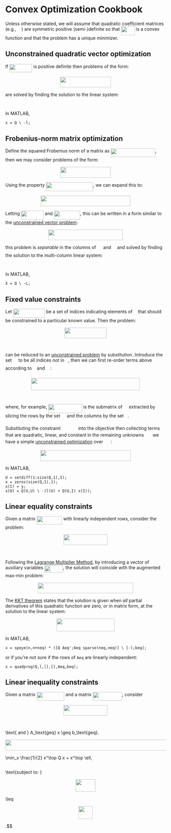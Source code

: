 # Convex Optimization Cookbook

Unless otherwise stated, we will assume that quadratic coefficient matrices
(e.g., <img src="/tex/1afcdb0f704394b16fe85fb40c45ca7a.svg?invert_in_darkmode&sanitize=true" align=middle width=12.99542474999999pt height=22.465723500000017pt/>) are symmetric positive (semi-)definite so that <img src="/tex/664cf1886128c5fc05c2213e395b3fb1.svg?invert_in_darkmode&sanitize=true" align=middle width=42.88131539999999pt height=27.91243950000002pt/> is a convex function
and that the problem has a unique minimizer.


## Unconstrained quadratic vector optimization

If <img src="/tex/46d925a52666f83a6cc30a3149bb09df.svg?invert_in_darkmode&sanitize=true" align=middle width=71.48480955pt height=26.17730939999998pt/> is positive definite then problems of the
form:

<p align="center"><img src="/tex/639507964724df427a0c7065e434056e.svg?invert_in_darkmode&sanitize=true" align=middle width=159.8191749pt height=32.990165999999995pt/></p>

are solved by finding the solution to the linear system:

<p align="center"><img src="/tex/791250a6dba531bc0fe98455637871be.svg?invert_in_darkmode&sanitize=true" align=middle width=63.942844349999994pt height=14.611878599999999pt/></p>

In MATLAB,

```
x = Q \ -l;
```

## Frobenius-norm matrix optimization

Define the squared Frobenius norm of a matrix as <img src="/tex/37a6f5089b6db546cd17b9419e5af093.svg?invert_in_darkmode&sanitize=true" align=middle width=139.75611705pt height=26.76175259999998pt/>, then we may consider problems of the form:

<p align="center"><img src="/tex/ae4e65e59044658f157f021b0850c835.svg?invert_in_darkmode&sanitize=true" align=middle width=157.97330505pt height=34.0919106pt/></p>

Using the property <img src="/tex/de719e9964fc415c5e45e370f97943d5.svg?invert_in_darkmode&sanitize=true" align=middle width=147.5949288pt height=27.91243950000002pt/>, we can expand
this to:

<p align="center"><img src="/tex/bd817c907beee2449169e03e42bb4cb2.svg?invert_in_darkmode&sanitize=true" align=middle width=282.00085484999994pt height=32.990165999999995pt/></p>

Letting <img src="/tex/9eb4767e5eb2c4e40983c4cb0c33fedc.svg?invert_in_darkmode&sanitize=true" align=middle width=70.66656794999999pt height=27.91243950000002pt/> and <img src="/tex/23a3f7407c27e8d5ded6f25888f8b45c.svg?invert_in_darkmode&sanitize=true" align=middle width=82.60842974999998pt height=27.91243950000002pt/>, this can be written in a form
similar to the [unconstrained vector problem](#unconstrained-quadratic-vector-optimization):

<p align="center"><img src="/tex/5fb746cc6f1539a3bff23c88a664015f.svg?invert_in_darkmode&sanitize=true" align=middle width=233.71189215pt height=32.990165999999995pt/></p>

this problem is _separable_ in the columns of <img src="/tex/cbfb1b2a33b28eab8a3e59464768e810.svg?invert_in_darkmode&sanitize=true" align=middle width=14.908688849999992pt height=22.465723500000017pt/> and <img src="/tex/ddcb483302ed36a59286424aa5e0be17.svg?invert_in_darkmode&sanitize=true" align=middle width=11.18724254999999pt height=22.465723500000017pt/> and solved by finding
the solution to the multi-column linear system:

<p align="center"><img src="/tex/29a4f160c30f9322be68c54e72355d67.svg?invert_in_darkmode&sanitize=true" align=middle width=73.79439705pt height=14.42921205pt/></p>

In MATLAB,

```
X = Q \ -L;
```

## Fixed value constraints

Let <img src="/tex/48ceffddf7ca918284e3acbb9edeee97.svg?invert_in_darkmode&sanitize=true" align=middle width=99.62108309999999pt height=27.91243950000002pt/> be a set of indices indicating elements of <img src="/tex/332cc365a4987aacce0ead01b8bdcc0b.svg?invert_in_darkmode&sanitize=true" align=middle width=9.39498779999999pt height=14.15524440000002pt/> that
should be constrained to a particular known value. Then the problem:

<p align="center"><img src="/tex/56ac949606f724781f17c4d036bcdc2e.svg?invert_in_darkmode&sanitize=true" align=middle width=132.6141795pt height=32.990165999999995pt/></p>

<p align="center"><img src="/tex/4b88ab7ee3568bdce44ec44c972ee7fd.svg?invert_in_darkmode&sanitize=true" align=middle width=193.81191224999998pt height=14.611878599999999pt/></p>

can be reduced to an [unconstrained problem](#unconstrained-quadratic-vector-optimization) by substitution.
Introduce the set <img src="/tex/6bac6ec50c01592407695ef84f457232.svg?invert_in_darkmode&sanitize=true" align=middle width=13.01596064999999pt height=22.465723500000017pt/> to be all indices _not_ in <img src="/tex/21fd4e8eecd6bdf1a4d3d6bd1fb8d733.svg?invert_in_darkmode&sanitize=true" align=middle width=8.515988249999989pt height=22.465723500000017pt/>, then we can first re-order
terms above according to <img src="/tex/21fd4e8eecd6bdf1a4d3d6bd1fb8d733.svg?invert_in_darkmode&sanitize=true" align=middle width=8.515988249999989pt height=22.465723500000017pt/> and <img src="/tex/6bac6ec50c01592407695ef84f457232.svg?invert_in_darkmode&sanitize=true" align=middle width=13.01596064999999pt height=22.465723500000017pt/>:

<p align="center"><img src="/tex/8860fc71e64090299641b7c22fa31421.svg?invert_in_darkmode&sanitize=true" align=middle width=342.52072635pt height=39.452455349999994pt/></p>

<p align="center"><img src="/tex/e7bd8cff7d3043de8578dab4445d2ba3.svg?invert_in_darkmode&sanitize=true" align=middle width=124.7644827pt height=14.611878599999999pt/></p>

where, for example, <img src="/tex/69a27b5b029b1e60af9e0161d7f8a915.svg?invert_in_darkmode&sanitize=true" align=middle width=105.89594729999999pt height=27.91243950000002pt/> is the submatrix of
<img src="/tex/1afcdb0f704394b16fe85fb40c45ca7a.svg?invert_in_darkmode&sanitize=true" align=middle width=12.99542474999999pt height=22.465723500000017pt/> extracted by slicing the rows by the set <img src="/tex/6bac6ec50c01592407695ef84f457232.svg?invert_in_darkmode&sanitize=true" align=middle width=13.01596064999999pt height=22.465723500000017pt/> and the columns by the set <img src="/tex/21fd4e8eecd6bdf1a4d3d6bd1fb8d733.svg?invert_in_darkmode&sanitize=true" align=middle width=8.515988249999989pt height=22.465723500000017pt/>.

Substituting the constraint <img src="/tex/705583ffbc841720aaa905460dd09b06.svg?invert_in_darkmode&sanitize=true" align=middle width=47.50410884999998pt height=14.15524440000002pt/> into the objective then collecting terms
that are quadratic, linear, and constant in the remaining unknowns <img src="/tex/1e463ef25ae4c019b01284bed29e663a.svg?invert_in_darkmode&sanitize=true" align=middle width=19.58383019999999pt height=14.15524440000002pt/> we
have a simple [unconstrained optimization](#unconstrained-quadratic-vector-optimization) over <img src="/tex/1e463ef25ae4c019b01284bed29e663a.svg?invert_in_darkmode&sanitize=true" align=middle width=19.58383019999999pt height=14.15524440000002pt/>:

<p align="center"><img src="/tex/5508ebf4625f95425c329df99467e137.svg?invert_in_darkmode&sanitize=true" align=middle width=283.58057475pt height=33.230283899999996pt/></p>

In MATLAB, 

```
U = setdiff(1:size(Q,1),I);
x = zeros(size(Q,1),1);
x(I) = y;
x(U) = Q(U,U) \ -(l(U) + Q(U,I) x(I));
```

## Linear equality constraints

Given a matrix <img src="/tex/edce993245efb305e317cc35c6ce570a.svg?invert_in_darkmode&sanitize=true" align=middle width=79.67685329999999pt height=26.17730939999998pt/> with linearly
independent rows, consider the problem:

<p align="center"><img src="/tex/cba4f827df4dcddaffe6afaa1967572a.svg?invert_in_darkmode&sanitize=true" align=middle width=137.18040435pt height=32.990165999999995pt/></p>

<p align="center"><img src="/tex/24145f46700c90b2065ec2b76d67fba1.svg?invert_in_darkmode&sanitize=true" align=middle width=166.0616892pt height=16.1187015pt/></p>

Following the [Lagrange Multiplier
Method](https://en.wikipedia.org/wiki/Lagrange_multiplier), by introducing a
vector of auxiliary variables <img src="/tex/fef88965bb6ad4365d38d009a8752231.svg?invert_in_darkmode&sanitize=true" align=middle width=58.42844369999998pt height=22.831056599999986pt/>, the solution will
coincide with the augmented max-min problem:

<p align="center"><img src="/tex/28681313fd2cc0f8f1fd173a8295269d.svg?invert_in_darkmode&sanitize=true" align=middle width=300.09133605pt height=32.990165999999995pt/></p>

The [KKT
theorem](https://en.wikipedia.org/wiki/Karush%E2%80%93Kuhn%E2%80%93Tucker_conditions)
states that the solution is given when _all_ partial derivatives of this
quadratic function are zero, or in matrix form, at the solution to the linear
system:

<p align="center"><img src="/tex/5c6f18ea311d737de4c1a8d91abba03a.svg?invert_in_darkmode&sanitize=true" align=middle width=182.47724714999998pt height=39.718012949999995pt/></p>

In MATLAB,

```
x = speye(n,n+neq) * ([Q Aeq';Aeq sparse(neq,neq)] \ [-l;beq];
```

or if you're not sure if the rows of `Aeq` are linearly independent:

```
x = quadprog(Q,l,[],[],Aeq,beq);
```

## Linear inequality constraints

Given a matrix <img src="/tex/a74c28e444d9798ed1503a58bee27b40.svg?invert_in_darkmode&sanitize=true" align=middle width=86.70888104999999pt height=26.17730939999998pt/> and 
a matrix <img src="/tex/9148ad1d562c84664b9621a24ad27ca6.svg?invert_in_darkmode&sanitize=true" align=middle width=91.82309234999998pt height=26.17730939999998pt/>, consider

<p align="center"><img src="/tex/cba4f827df4dcddaffe6afaa1967572a.svg?invert_in_darkmode&sanitize=true" align=middle width=137.18040435pt height=32.990165999999995pt/></p>

<p align="center"><img src="/tex/67eacc4b6d2e91c6f7116d438a0e257e.svg?invert_in_darkmode&sanitize=true" align=middle width=173.50464945pt height=16.1187015pt/></p>
\text{ and } A_\text{geq} x \geq b_\text{geq}.<p align="center"><img src="/tex/7405190d3114a41e7c47c31c67a14efc.svg?invert_in_darkmode&sanitize=true" align=middle width=700.2745563pt height=34.3379058pt/></p> \min_x \frac{1}{2} x^\top Q x + x^\top \ell,<p align="center"><img src="/tex/e7e1fce898b1583cb28cc71db94ffdd5.svg?invert_in_darkmode&sanitize=true" align=middle width=0.0pt height=0.0pt/></p> \text{subject to: } 
<p align="center"><img src="/tex/664e26a87ee13276d86fabb348becc94.svg?invert_in_darkmode&sanitize=true" align=middle width=62.5915257pt height=39.452455349999994pt/></p>
\leq
<p align="center"><img src="/tex/5d0633e51582b08df92ed36d5db76a94.svg?invert_in_darkmode&sanitize=true" align=middle width=44.5320843pt height=39.452455349999994pt/></p>.$$
